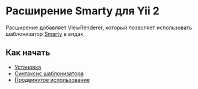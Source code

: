Расширение Smarty для Yii 2
===========================

Расширение добавляет ViewRenderer, который позволяет использовать шаблонизатор [Smarty](http://www.smarty.net/) в видах.

Как начать
---------------

* [Установка](installation.md)
* [Синтаксис шаблонизатора](template-syntax.md)
* [Продвинутое использование](advanced-usage.md)
